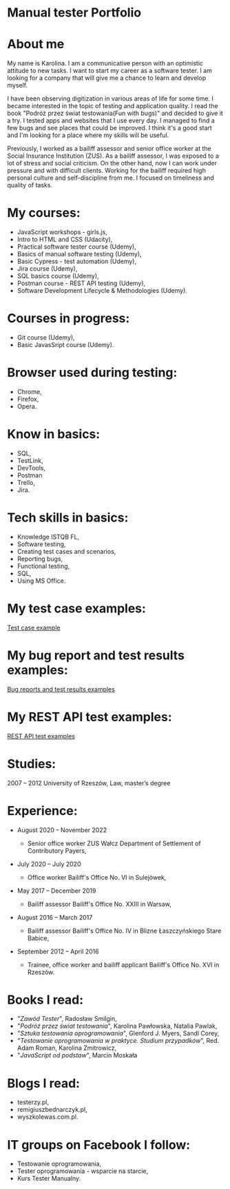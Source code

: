# Manual tester Portfolio #

# About me #

My name is Karolina. I am a communicative person with an optimistic attitude to new tasks. I want to start my career as a software tester. I am looking for a company that will give me a chance to learn and develop myself. 

I have been observing digitization in various areas of life for some time. I became interested in the topic of testing and application quality. I read the book "Podróż przez świat testowania(Fun with bugs)" and decided to give it a try. I tested apps and websites that I use every day. I managed to find a few bugs and see places that could be improved. I think it's a good start and I'm looking for a place where my skills will be useful.

Previously, I worked as a bailiff assessor and senior office worker at the Social Insurance Institution (ZUS). As a bailiff assessor, I was exposed to a lot of stress and social criticism. On the other hand, now I can work under pressure and with difficult clients.  Working for the bailiff required high personal culture and self-discipline from me. I focused on timeliness and quality of tasks. 

# My courses: #

 - JavaScript workshops - girls.js,
 - Intro to HTML and CSS (Udacity),
 - Practical software tester course (Udemy),
 - Basics of manual software testing (Udemy),
 - Basic Cypress - test automation (Udemy),
 - Jira course (Udemy),
 - SQL basics course (Udemy),
 - Postman course - REST API testing (Udemy),
 - Software Development Lifecycle & Methodologies (Udemy).
 

# Courses in progress: #
 - Git course (Udemy),
 - Basic JavasSript course (Udemy).
 
 # Browser used during testing: #
 - Chrome,
 - Firefox,
 - Opera.
 
 # Know in basics: #
 - SQL,
 - TestLink,
 - DevTools,
 - Postman
 - Trello,
 - Jira.
 
 # Tech skills in basics: #
 - Knowledge ISTQB FL,
 - Software testing,
 - Creating test cases and scenarios,
 - Reporting bugs,
 - Functional testing, 
 - SQL,
 - Using MS Office.

# My test case examples: #
[Test case example](https://github.com/KarolinaSzczech/Manual_tester_Portfolio/tree/main/test_cases)

# My bug report and test results examples: #
[Bug reports and test results examples](https://github.com/KarolinaSzczech/Manual_tester_Portfolio/tree/main/Reports_and_Test_results)

# My REST API test examples: #
[REST API test examples](https://github.com/KarolinaSzczech/Manual_tester_Portfolio/tree/DRAFT/Postman)

# Studies: #
2007 – 2012 University of Rzeszów, Law, master’s degree

# Experience: # 
 - August 2020 – November 2022
   - Senior office worker ZUS Wałcz Department of Settlement of Contributory Payers,

 - July 2020 – July 2020
   - Office worker Bailiff's Office No. VI in Sulejówek,
  
 - May 2017 – December 2019
   - Bailiff assessor Bailiff's Office No. XXIII in Warsaw,

 - August 2016 – March 2017
   - Bailiff assessor Bailiff's Office No. IV in Blizne Łaszczyńskiego Stare Babice,

 - September 2012 – April 2016
   - Trainee, office worker and bailiff applicant Bailiff's Office No. XVI in Rzeszów.
      
 # Books I read: #
 - "_Zawód Tester_", Radosław Smilgin,
 - "_Podróż przez świat testowania_", Karolina Pawłowska, Natalia Pawlak,
 - "_Sztuka testowania oprogramowania_", Glenford J. Myers, Sandl Corey,
 - "_Testowanie oprogramowania w praktyce. Studium przypadków_", Red. Adam Roman, Karolina Zmitrowicz,
 - "_JavaScript od podstaw_", Marcin Moskała

# Blogs I read: #
 - testerzy.pl,
 - remigiuszbednarczyk.pl,
 - wyszkolewas.com.pl.

# IT groups on Facebook I follow: #
 - Testowanie oprogramowania,
 - Tester oprogramowania - wsparcie na starcie,
 - Kurs Tester Manualny.
